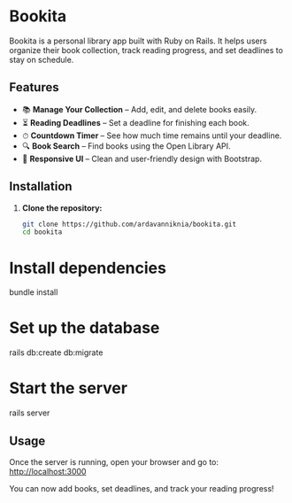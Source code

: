 # Bookita  

Bookita is a personal library app built with Ruby on Rails. It helps users organize their book collection, track reading progress, and set deadlines to stay on schedule.  

## Features  

- 📚 **Manage Your Collection** – Add, edit, and delete books easily.  
- ⏳ **Reading Deadlines** – Set a deadline for finishing each book.  
- ⏱ **Countdown Timer** – See how much time remains until your deadline.  
- 🔍 **Book Search** – Find books using the Open Library API.  
- 🎨 **Responsive UI** – Clean and user-friendly design with Bootstrap.  

## Installation  

1. **Clone the repository:**  
   ```sh
   git clone https://github.com/ardavanniknia/bookita.git
   cd bookita

# Install dependencies
bundle install

# Set up the database
rails db:create db:migrate

# Start the server
rails server

## Usage  

Once the server is running, open your browser and go to:  
[http://localhost:3000](http://localhost:3000)  

You can now add books, set deadlines, and track your reading progress!